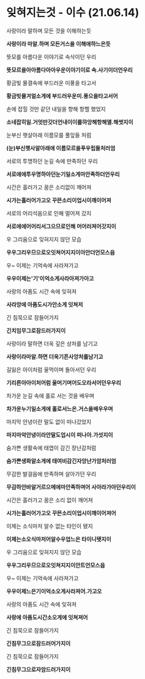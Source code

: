 # 잊혀지는것 - 이수 (21.06.14)

사랑이라 말하며 모든 것을 이해하는듯

**사랑이라 마알.하며 모든거스을 이해애하느은듯**

뜻모를 아름다운 이야기로 속삭이던 우리

**뜻모르을아아름다아아우운이야기이로 속.사기이더언우리**

황금빛 물결속에 부드러운 미풍을 타고서

**황금빗물겨얼소게에 부드러우운미.풍으을타고서어**

손에 잡힐 것만 같던 내일을 향해 항핼 했었지

**소네잡히일.거엇만갓더언내이이를햐앙해항해앨.해썻지이**

눈부신 햇살아래 이름모를 풀잎들 처럼

**(눈)부신햇사알아래애 이름모르을푸우립들처러엄**

서로의 투명하던 눈길 속에 만족하던 우리

**서로에에투우명하아던눈기일소게마안족하더언우리**

시간은 흘러가고 꿈은 소리없이 깨어져

**시가는흘러어가고오 꾸믄소리이업시이깨이어져**

서로의 어리석음으로 인해 멀어져 갔지

**서로에에어어리서그으므로인해 머어러져어갓지이**

우 그리움으로 잊혀지지 않던 모습

**우우그리우므으로오잇쳐어지지이아안더언모스읍**

우~ 이제는 기억속에 사라져가고

**우우이제는'기'이억소게사라아져가아고**

사랑의 아픔도 시간 속에 잊혀져

**사라앙에 아픔도시가안소게 잇쳐저**

긴 침묵으로 잠들어가지

**긴치임무그로잠드러가지이**

사랑이라 말하면 더욱 깊은 상처를 남기고

**사랑이라마알.하면 더욱기픈사앙처를남기고**

길잃은 아이처럼 울먹이며 돌아서던 우리

**기리른아아이처어럼 울머기며어도오라서어던우우리**

차가운 눈길 속에 홀로 서는 것을 배우며

**차가운누기일소게에 홀로서느은.거스을배우우며**

마지막 안녕이란 말도 없이 떠나갔었지

**마지마악안녕이라안말도업시이 떠나아.가섯지이**

숨가쁜 생활속에 태엽이 감긴 장난감처럼

**숨가쁜생화알소게에 태여비감긴자앙난가암처러엄**

무감한 발걸음에 만족하며 살아가던 우리

**무감하안바알거르으메에마안족하며어 사아라가아던우리이**

시간은 흘러가고 꿈은 소리 없이 깨어져

**시가는흘러어가고오 꾸믄소리이업시이깨이어져어**

이제는 소식마저 알수 없는 타인이 됐지

**이제는소오식마저어알수우업느은 타이니됏지이**

우 그리움으로 잊혀지지 않던 모습

**우우그리우므으로오잇쳐지지이안트언모스읍**

우~ 이제는 기억속에 사라져가고

**우우이제느은기이억소오게사라져어.가고오**

사랑의 아픔도 시간 속에 잊혀져

**사랑에 아픔도시간소오게에 잇쳐져어**

긴 침묵으로 잠들어가지

**긴침무그으로잠드러어가지이**

긴 침묵으로 잠들어가지 

**긴침무그으로자암드러가지이**